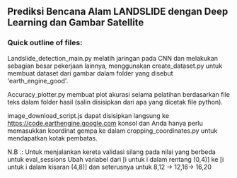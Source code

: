 ## Prediksi Bencana Alam LANDSLIDE dengan Deep Learning dan Gambar Satellite
### Quick outline of files:

Landslide_detection_main.py melatih jaringan pada CNN dan melakukan sebagian besar pekerjaan lainnya, menggunakan create_dataset.py untuk membuat dataset dari gambar dalam folder yang disebut 'earth_engine_good'.

Accuracy_plotter.py membuat plot akurasi selama pelatihan berdasarkan file teks dalam folder hasil (salin disisipkan dari apa yang dicetak file python).

image_download_script.js dapat disisipkan langsung ke https://code.earthengine.google.com konsol dan Anda hanya perlu memasukkan koordinat gempa ke dalam cropping_coordinates.py untuk mendapatkan kotak pembatas.

N.B .: Untuk menjalankan kereta validasi silang pada nilai yang berbeda untuk eval_sessions
Ubah variabel dari [i untuk i dalam rentang (0,4)] ke [i untuk i dalam kisaran (4,8)] dan seterusnya untuk 8,12 -> 12,16-> 16,20

